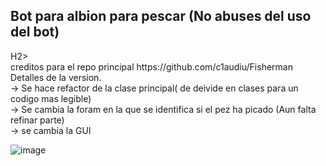 <H2>Bot para albion para pescar (No abuses del uso del bot)</H2>H2><br/>
creditos para el repo principal https://github.com/c1audiu/Fisherman
Detalles de la version.<br/>
  -> Se hace refactor de la clase principal( de deivide en clases para un codigo mas legible)<br/>
  -> Se cambia la foram en la que se identifica si el pez ha picado (Aun falta refinar parte)<br/>
  -> se cambia la GUI<br/>

![image](https://github.com/user-attachments/assets/ef310b15-c90c-431f-b5de-8d1f74e05c9f)


